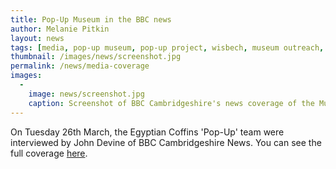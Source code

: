 ```yaml
---
title: Pop-Up Museum in the BBC news
author: Melanie Pitkin
layout: news
tags: [media, pop-up museum, pop-up project, wisbech, museum outreach, coffins, ancient egypt, BBC, BBC Cambridgeshire, media]
thumbnail: /images/news/screenshot.jpg
permalink: /news/media-coverage
images:
  -
    image: news/screenshot.jpg
    caption: Screenshot of BBC Cambridgeshire's news coverage of the Museum's Egyptian Coffins 'Pop-Up' project in Wisbech. 
---
```

On Tuesday 26th March, the Egyptian Coffins 'Pop-Up' team were interviewed by John Devine of BBC Cambridgeshire News. You can see the full coverage [here](https://www.bbc.co.uk/news/uk-england-cambridgeshire-47720757). 
